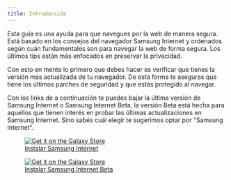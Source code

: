 ```yaml
---
title: Introducción
---
```


Esta guía es una ayuda para que navegues por la web de manera segura. 
Está basado en los consejos del navegador Samsung Internet y ordenados según cuán fundamentales son para navegar la web de forma segura. Los últimos tips están más enfocados en preservar la privacidad.  

Con esto en mente lo primero que debes hacer es verificar que tienes la versión más actualizada de tu navegador. De esta forma te aseguras que tiene los últimos parches de seguridad  y que estás protegido al navegar.

Con los links de a continuación te puedes bajar la última versión de Samsung Internet o Samsung Internet Beta, la versión Beta está hecha para aquellos que tienen interés en probar las últimas actualizaciones en Samsung Internet. Sino sabés cuál elegir te sugerimos optar por "Samsung Internet".

<figure>
<a href="https://galaxy.store/internet"><img alt="Get it on the Galaxy Store" src="{{ "/assets/en/GalaxyStore.png" | relative_url }}"></a>
<figcaption><a href="https://galaxy.store/internet">Instalar Samsung Internet</a></figcaption>
</figure>

<figure>
<a href="https://galaxy.store/internetbeta"><img alt="Get it on the Galaxy Store" src="{{ "/assets/en/GalaxyStore.png" | relative_url }}"></a>
<figcaption><a href="https://galaxy.store/internetbeta">Instalar Samsung Internet Beta</a></figcaption>
</figure>
